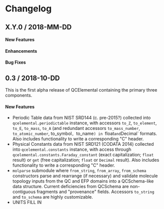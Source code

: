 Changelog
=========

X.Y.0 / 2018-MM-DD
-------------------

#### New Features

#### Enhancements

#### Bug Fixes

0.3 / 2018-10-DD
-------------------

This is the first alpha release of QCElemental containing the primary three components.

#### New Features

- Periodic Table data from NIST SRD144 (c. pre-2015?) collected into `qcelemental.periodictable` instance, 
  with accessors `to_Z`, `to_element`, `to_E`, `to_mass`, `to_A` (and redundant accessors `to_mass_number`,
  `to_atomic_number`, to_symbol`, `to_name`) in `float` and `Decimal` formats. Also includes functionality
  to write a corresponding "C" header.
- Physical Constants data from NIST SRD121 (CODATA 2014) collected into `qcelemental.constants` instance,
  with access through `qcelemental.constants.Faraday_constant` (exact capitalization; `float` result) or 
  `get` (free capitalization; `float` or `Decimal` result). Also includes functionality to write a
  corresponding "C" header.
- `molparse` submodule where `from_string`, `from_array`, `from_schema` constructors parse and rearrange 
  (if necessary) and validate molecule topology inputs from the QC and EFP domains into a QCSchema-like
  data structure. Current deficiencies from QCSchema are non-contiguous fragments and "provenance" fields.
  Accessors `to_string` and `to_schema` are highly customizable.
- UNITS FILL IN

